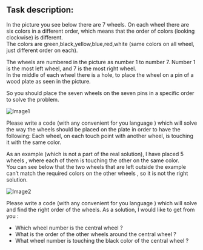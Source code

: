 ## Task description:

In the picture you see below there are 7 wheels. On each wheel there are six colors in a different order, which means that the order of colors (looking clockwise) is different.  
The colors are green,black,yellow,blue,red,white (same colors on all wheel, just different order on each).  

The wheels are numbered in the picture as number 1 to number 7. Number 1 is the most left wheel, and 7 is the most right wheel.  
In the middle of each wheel there is a hole, to place the wheel on a pin of a wood plate as seen in the picture.  

So you should place the seven wheels on the seven pins in a specific order to solve the problem.  

![Image1](https://github.com/pavel-prykhodko96/portfolio/raw/master/wheels/description_picture_1.png)  

Please write a code (with any convenient for you language )  which will solve the way the wheels should be placed on the plate in order to have the following: Each wheel, on each touch point with another wheel, is touching it with the same color.  

As an example (which is not a part of the real solution), I have placed 5 wheels , where each of them is touching the other on the same color.  
You can see below that the two wheels that are left outside the example can’t match the required colors on the other wheels , so it is not the right solution.  

![Image2](https://github.com/pavel-prykhodko96/portfolio/raw/master/wheels/description_picture_2.png)  

Please write a code (with any convenient for you language ) which will solve and find the right order of the wheels. As a solution, I would like to get from you :  

* Which wheel number is the central wheel ?  
* What is the order of the other wheels around the central wheel ?  
* What wheel number is touching the black color of the central wheel ?  
